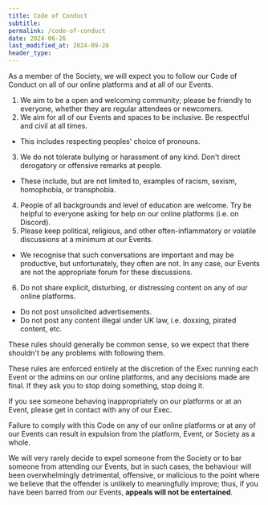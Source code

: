 ```yaml
---
title: Code of Conduct
subtitle: 
permalink: /code-of-conduct
date: 2024-06-26
last_modified_at: 2024-09-28
header_type:
---
```


As a member of the Society, we will expect you to follow our Code of Conduct on all of our online platforms and at all of our Events.

1. We aim to be a open and welcoming community; please be friendly to everyone, whether they are regular attendees or newcomers.
2. We aim for all of our Events and spaces to be inclusive. Be respectful and civil at all times.
  * This includes respecting peoples' choice of pronouns.
3. We do not tolerate bullying or harassment of any kind. Don't direct derogatory or offensive remarks at people.
  * These include, but are not limited to, examples of racism, sexism, homophobia, or transphobia.
4. People of all backgrounds and level of education are welcome. Try be helpful to everyone asking for help on our online platforms (i.e. on Discord).
5. Please keep political, religious, and other often-inflammatory or volatile discussions at a minimum at our Events.
  * We recognise that such conversations are important and may be productive, but unfortunately, they often are not. In any case, our Events are not the appropriate forum for these discussions.
6. Do not share explicit, disturbing, or distressing content on any of our online platforms.
  * Do not post unsolicited advertisements.
  * Do not post any content illegal under UK law, i.e. doxxing, pirated content, etc.

These rules should generally be common sense, so we expect that there shouldn't be any problems with following them.

These rules are enforced entirely at the discretion of the Exec running each Event or the admins on our online platforms, and any decisions made are final. If they ask you to stop doing something, stop doing it.

If you see someone behaving inappropriately on our platforms or at an Event, please get in contact with any of our Exec.

Failure to comply with this Code on any of our online platforms or at any of our Events can result in expulsion from the platform, Event, or Society as a whole.

We will very rarely decide to expel someone from the Society or to bar someone from attending our Events, but in such cases, the behaviour will been overwhelmingly detrimental, offensive, or malicious to the point where we believe that the offender is unlikely to meaningfully improve; thus, if you have been barred from our Events, **appeals will not be entertained**.

